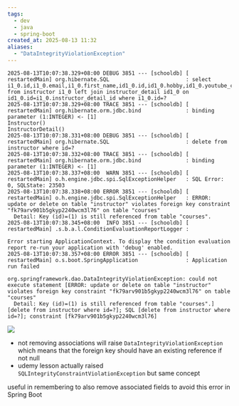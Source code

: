 ```yaml
---
tags:
  - dev
  - java
  - spring-boot
created_at: 2025-08-13 11:32
aliases:
  - "DataIntegrityViolationException"
---
```

```log
2025-08-13T10:07:38.329+08:00 DEBUG 3851 --- [schooldb] [  restartedMain] org.hibernate.SQL                        : select i1_0.id,i1_0.email,i1_0.first_name,id1_0.id,id1_0.hobby,id1_0.youtube_channel,i1_0.last_name from instructor i1_0 left join instructor_detail id1_0 on id1_0.id=i1_0.instructor_detail_id where i1_0.id=?
2025-08-13T10:07:38.329+08:00 TRACE 3851 --- [schooldb] [  restartedMain] org.hibernate.orm.jdbc.bind              : binding parameter (1:INTEGER) <- [1]
Instructor()
InstructorDetail()
2025-08-13T10:07:38.331+08:00 DEBUG 3851 --- [schooldb] [  restartedMain] org.hibernate.SQL                        : delete from instructor where id=?
2025-08-13T10:07:38.332+08:00 TRACE 3851 --- [schooldb] [  restartedMain] org.hibernate.orm.jdbc.bind              : binding parameter (1:INTEGER) <- [1]
2025-08-13T10:07:38.337+08:00  WARN 3851 --- [schooldb] [  restartedMain] o.h.engine.jdbc.spi.SqlExceptionHelper   : SQL Error: 0, SQLState: 23503
2025-08-13T10:07:38.338+08:00 ERROR 3851 --- [schooldb] [  restartedMain] o.h.engine.jdbc.spi.SqlExceptionHelper   : ERROR: update or delete on table "instructor" violates foreign key constraint "fk79arv901b5gkyp2240wcm3l76" on table "courses"
  Detail: Key (id)=(1) is still referenced from table "courses".
2025-08-13T10:07:38.345+08:00  INFO 3851 --- [schooldb] [  restartedMain] .s.b.a.l.ConditionEvaluationReportLogger :

Error starting ApplicationContext. To display the condition evaluation report re-run your application with 'debug' enabled.
2025-08-13T10:07:38.357+08:00 ERROR 3851 --- [schooldb] [  restartedMain] o.s.boot.SpringApplication               : Application run failed

org.springframework.dao.DataIntegrityViolationException: could not execute statement [ERROR: update or delete on table "instructor" violates foreign key constraint "fk79arv901b5gkyp2240wcm3l76" on table "courses"
  Detail: Key (id)=(1) is still referenced from table "courses".] [delete from instructor where id=?]; SQL [delete from instructor where id=?]; constraint [fk79arv901b5gkyp2240wcm3l76]
```
![](../attachments/Pasted%20image%2020250813101005.png)
- not removing associations will raise `DataIntegrityViolationException` which means that the foreign key should have an existing reference if not null
- udemy lesson actually raised `SQLIntegrityConstraintViolationException` but same concept

useful in remembering to also remove associated fields to avoid this error in Spring Boot